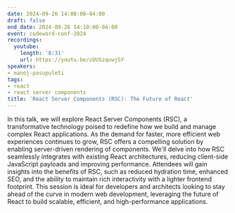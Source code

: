 ```yaml
---
date: 2024-09-26 14:00:00-04:00
draft: false
end_date: 2024-09-26 14:10:00-04:00
event: codeword-conf-2024
recordings:
  youtube:
    length: '8:31'
    url: https://youtu.be/cUUSzquwjSY
speakers:
- manoj-pasupuleti
tags:
- react
- react server components
title: 'React Server Components (RSC): The Future of React'
---
```



In this talk, we will explore React Server Components (RSC), a transformative technology poised to redefine how we build and manage complex React applications. As the demand for faster, more efficient web experiences continues to grow, RSC offers a compelling solution by enabling server-driven rendering of components. We'll delve into how RSC seamlessly integrates with existing React architectures, reducing client-side JavaScript payloads and improving performance. Attendees will gain insights into the benefits of RSC, such as reduced hydration time, enhanced SEO, and the ability to maintain rich interactivity with a lighter frontend footprint. This session is ideal for developers and architects looking to stay ahead of the curve in modern web development, leveraging the future of React to build scalable, efficient, and high-performance applications.
